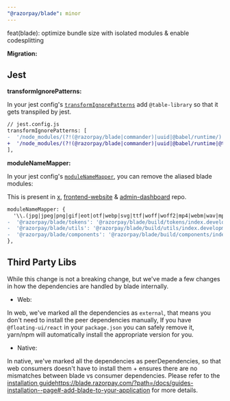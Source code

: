 ```yaml
---
"@razorpay/blade": minor
---
```


feat(blade): optimize bundle size with isolated modules & enable codesplitting

**Migration:**

## Jest

**transformIgnorePatterns:**

In your jest config's [`transformIgnorePatterns`](https://jestjs.io/docs/configuration#transformignorepatterns-arraystring) add `@table-library` so that it gets transpiled by jest.

```diff
// jest.config.js
transformIgnorePatterns: [
-  '/node_modules/(?!(@razorpay/blade|commander)|uuid|@babel/runtime/)',
+  '/node_modules/(?!(@razorpay/blade|commander)|uuid|@babel/runtime|@table-library/)',
],
```

**moduleNameMapper:**

In your jest config's [`moduleNameMapper`](https://jestjs.io/docs/configuration#modulenamemapper-objectstring-string--arraystring), you can remove the aliased blade modules: 

This is present in [x](https://github.com/razorpay/x/blob/master/jest.config.js#L49-L51), [frontend-website](https://github.com/razorpay/frontend-website/blob/master/jest.config.js#L14-L16) & [admin-dashboard](https://github.com/razorpay/admin-dashboard/blob/master/jest.config.js#L14-L16) repo.

```diff
moduleNameMapper: {
  '\\.(jpg|jpeg|png|gif|eot|otf|webp|svg|ttf|woff|woff2|mp4|webm|wav|mp3|m4a|aac|oga)$':
-  '@razorpay/blade/tokens': '@razorpay/blade/build/tokens/index.development.web.js',
-  '@razorpay/blade/utils': '@razorpay/blade/build/utils/index.development.web.js',
-  '@razorpay/blade/components': '@razorpay/blade/build/components/index.development.web.js',
},
```

## Third Party Libs

While this change is not a breaking change, but we've made a few changes in how the dependencies are handled by blade internally. 

- Web: 

In web, we've marked all the dependencies as `external`, that means you don't need to install the peer dependencies manually, 
If you have `@floating-ui/react` in your `package.json` you can safely remove it, yarn/npm will automatically install the appropriate version for you. 

- Native: 

In native, we've marked all the dependencies as peerDependencies, so that web consumers doesn't have to install them + ensures there are no mismatches between blade vs consumer dependencies. 
Please refer to the [installation guide](https://blade.razorpay.com/?path=/docs/guides-installation--page#-add-blade-to-your-application)https://blade.razorpay.com/?path=/docs/guides-installation--page#-add-blade-to-your-application for more details. 
